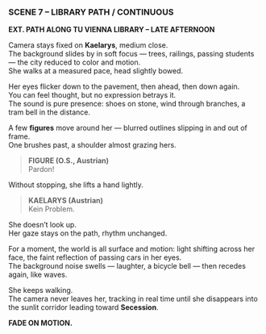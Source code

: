 ### **SCENE 7 – LIBRARY PATH / CONTINUOUS**

**EXT. PATH ALONG TU VIENNA LIBRARY – LATE AFTERNOON**

Camera stays fixed on **Kaelarys**, medium close.  
The background slides by in soft focus — trees, railings, passing students — the city reduced to color and motion.  
She walks at a measured pace, head slightly bowed.

Her eyes flicker down to the pavement, then ahead, then down again.  
You can feel thought, but no expression betrays it.  
The sound is pure presence: shoes on stone, wind through branches, a tram bell in the distance.

A few **figures** move around her — blurred outlines slipping in and out of frame.  
One brushes past, a shoulder almost grazing hers.

> **FIGURE (O.S., Austrian)**  
> Pardon!

Without stopping, she lifts a hand lightly.

> **KAELARYS (Austrian)**  
> Kein Problem.

She doesn’t look up.  
Her gaze stays on the path, rhythm unchanged.

For a moment, the world is all surface and motion: light shifting across her face, the faint reflection of passing cars in her eyes.  
The background noise swells — laughter, a bicycle bell — then recedes again, like waves.

She keeps walking.  
The camera never leaves her, tracking in real time until she disappears into the sunlit corridor leading toward **Secession**.

**FADE ON MOTION.**
